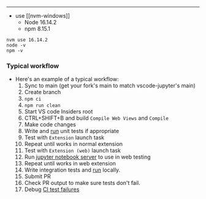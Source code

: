 
--- 
- use [[nvm-windows]]
	- Node 16.14.2
	- npm 8.15.1

```
nvm use 16.14.2
node -v
npm -v
```

### Typical workflow

- Here's an example of a typical workflow:
	1. Sync to main (get your fork's main to match vscode-jupyter's main)
	2. Create branch
	3. `npm ci`
	4. `npm run clean`
	5. Start VS code Insiders root
	6. CTRL+SHIFT+B and build `Compile Web Views` and `Compile`
	7. Make code changes
	8. Write and [run](https://github.com/microsoft/vscode-jupyter/blob/29c4be79f64df1858692321b43c3079bb77bdd69/.vscode/launch.json#L252) unit tests if appropriate
	9. Test with `Extension` launch task
	10. Repeat until works in normal extension
	11. Test with `Extension (web)` launch task
	12. Run [jupyter notebook server](https://github.com/microsoft/vscode-jupyter/wiki/Connecting-to-a-remote-Jupyter-server-from-vscode.dev) to use in web testing
	13. Repeat until works in web extension
	14. Write integration tests and [run](https://github.com/microsoft/vscode-jupyter/blob/29c4be79f64df1858692321b43c3079bb77bdd69/.vscode/launch.json#L216) locally.
	15. Submit PR
	16. Check PR output to make sure tests don't fail.
	17. Debug [CI test failures](https://github.com/microsoft/vscode-jupyter/wiki/Tests)
